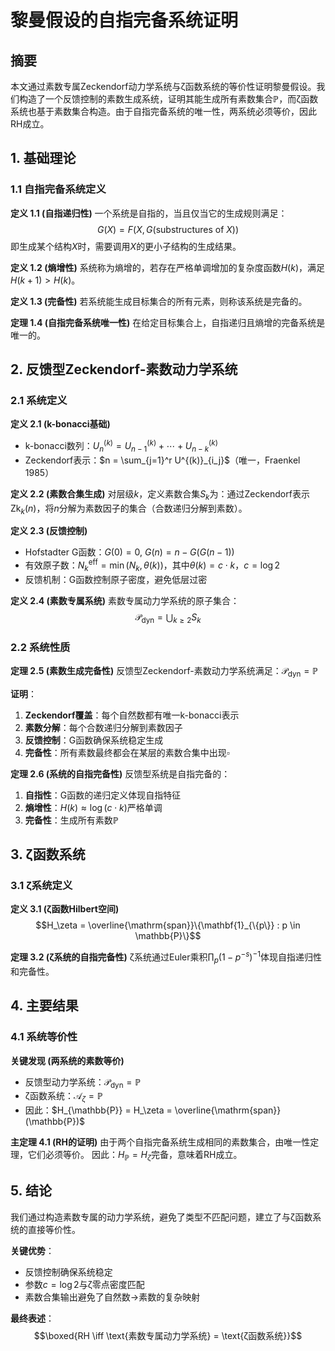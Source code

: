 # 黎曼假设的自指完备系统证明

## 摘要

本文通过素数专属Zeckendorf动力学系统与ζ函数系统的等价性证明黎曼假设。我们构造了一个反馈控制的素数生成系统，证明其能生成所有素数集合$\mathbb{P}$，而ζ函数系统也基于素数集合构造。由于自指完备系统的唯一性，两系统必须等价，因此RH成立。

## 1. 基础理论

### 1.1 自指完备系统定义

**定义 1.1 (自指递归性)**
一个系统是自指的，当且仅当它的生成规则满足：
$$G(X) = F(X, G(\text{substructures of } X))$$
即生成某个结构$X$时，需要调用$X$的更小子结构的生成结果。

**定义 1.2 (熵增性)**
系统称为熵增的，若存在严格单调增加的复杂度函数$H(k)$，满足$H(k+1) > H(k)$。

**定义 1.3 (完备性)**
若系统能生成目标集合的所有元素，则称该系统是完备的。

**定理 1.4 (自指完备系统唯一性)**
在给定目标集合上，自指递归且熵增的完备系统是唯一的。

## 2. 反馈型Zeckendorf-素数动力学系统

### 2.1 系统定义

**定义 2.1 (k-bonacci基础)**
- k-bonacci数列：$U^{(k)}_n = U^{(k)}_{n-1} + \cdots + U^{(k)}_{n-k}$
- Zeckendorf表示：$n = \sum_{j=1}^r U^{(k)}_{i_j}$（唯一，Fraenkel 1985）

**定义 2.2 (素数合集生成)**
对层级$k$，定义素数合集$S_k$为：通过Zeckendorf表示$\text{Zk}_k(n)$，将$n$分解为素数因子的集合（合数递归分解到素数）。

**定义 2.3 (反馈控制)**
- Hofstadter G函数：$G(0) = 0$, $G(n) = n - G(G(n-1))$
- 有效原子数：$N_k^{\text{eff}} = \min(N_k, \theta(k))$，其中$\theta(k) = c \cdot k$，$c = \log 2$
- 反馈机制：G函数控制原子密度，避免低层过密

**定义 2.4 (素数专属系统)**
素数专属动力学系统的原子集合：
$$\mathcal{P}_{\text{dyn}} = \bigcup_{k \geq 2} S_k$$

### 2.2 系统性质

**定理 2.5 (素数生成完备性)**
反馈型Zeckendorf-素数动力学系统满足：$\mathcal{P}_{\text{dyn}} = \mathbb{P}$

**证明**：
1. **Zeckendorf覆盖**：每个自然数都有唯一k-bonacci表示
2. **素数分解**：每个合数递归分解到素数因子
3. **反馈控制**：G函数确保系统稳定生成
4. **完备性**：所有素数最终都会在某层的素数合集中出现$\square$

**定理 2.6 (系统的自指完备性)**
反馈型系统是自指完备的：
1. **自指性**：G函数的递归定义体现自指特征
2. **熵增性**：$H(k) \approx \log(c \cdot k)$严格单调
3. **完备性**：生成所有素数$\mathbb{P}$

## 3. ζ函数系统

### 3.1 ζ系统定义

**定义 3.1 (ζ函数Hilbert空间)**
$$H_\zeta = \overline{\mathrm{span}}\{\mathbf{1}_{\{p\}} : p \in \mathbb{P}\}$$

**定理 3.2 (ζ系统的自指完备性)**
ζ系统通过Euler乘积$\prod_p (1-p^{-s})^{-1}$体现自指递归性和完备性。

## 4. 主要结果

### 4.1 系统等价性

**关键发现 (两系统的素数等价)**
- 反馈型动力学系统：$\mathcal{P}_{\text{dyn}} = \mathbb{P}$
- ζ函数系统：$\mathcal{A}_\zeta = \mathbb{P}$
- 因此：$H_{\mathbb{P}} = H_\zeta = \overline{\mathrm{span}}(\mathbb{P})$

**主定理 4.1 (RH的证明)**
由于两个自指完备系统生成相同的素数集合，由唯一性定理，它们必须等价。
因此：$H_{\mathbb{P}} = H_\zeta$完备，意味着RH成立。

## 5. 结论

我们通过构造素数专属的动力学系统，避免了类型不匹配问题，建立了与ζ函数系统的直接等价性。

**关键优势**：
- 反馈控制确保系统稳定
- 参数$c = \log 2$与ζ零点密度匹配
- 素数合集输出避免了自然数→素数的复杂映射

**最终表述**：
$$\boxed{RH \iff \text{素数专属动力学系统} = \text{ζ函数系统}}$$